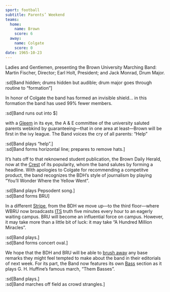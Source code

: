 ```yaml
---
sport: football
subtitle: Parents’ Weekend
teams:
  home:
    name: Brown
    score: 6
  away:
    name: Colgate
    score: 0
date: 1965-10-23
---
```


Ladies and Gentlemen, presenting the Brown University Marching Band: Martin Fischer, Director; Earl Holt, President; and Jack Monrad, Drum Major.

:sd[Band hidden; drums hidden but audible; drum major goes through routine to “formation”]

In honor of Colgate the band has formed an invisible shield… in this formation the band has used 99% fewer members.

:sd[Band runs out into $]

with a <u>Gleem</u> in its eye, the A & E committee of the university saluted parents webkind by guaranteeing—that in one area at least—Brown will be first in the ivy league. The Band voices the cry of all parents: “Help”

:sd[Band plays “help”.]\
:sd[Band forms horizontal line; prepares to remove hats.]

It’s hats off to that reknowned student publication, the Brown Daily Herald, now at the <u>Crest</u> of its popularity, whom the band salutes by forming a headline. With apologies to Colgate for recommending a competitve product, the band recognizes the BDH’s style of journalism by playing “You’ll Wonder Where the Yellow Went”.

:sd[Band plays Pepsodent song.]\
:sd[Band forms BRU]

In a different <u>Stripe</u>, from the BDH we move up—to the third floor—where WBRU now broadcasts <u>ITS</u> truth five minutes every hour to an eagerly waiting campus. BRU will become an influential force on campus. However, it may take more than a little bit of luck: it may take “A Hundred Million Miracles”.

:sd[Band plays.]\
:sd[Band forms concert oval.]

We hope that the BDH and BRU will be able to <u>brush away</u> any base remarks they might feel tempted to make about the band in their editorials of next week. For its part, the Band now features its own <u>Bass</u> section as it plays G. H. Huffine’s famous march, “Them Basses”.

:sd[Band plays.]\
:sd[Band marches off field as crowd strangles.]
